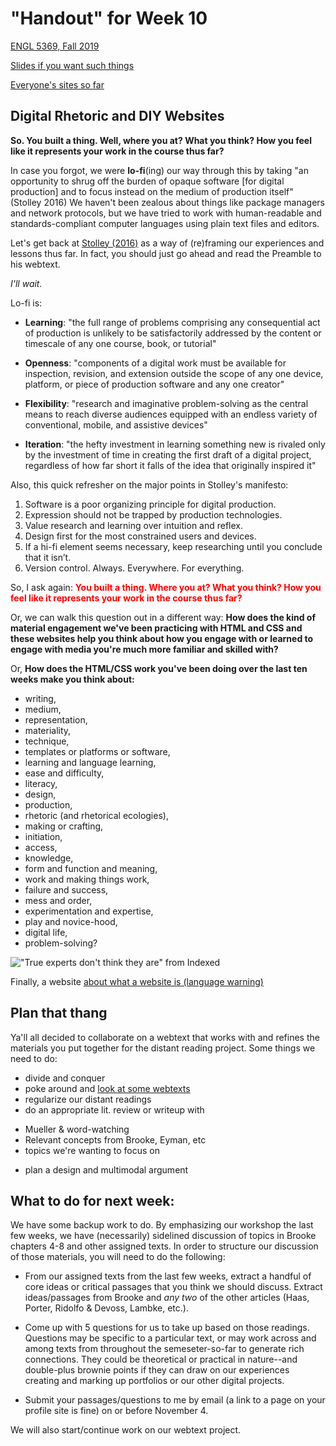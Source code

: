 # "Handout" for Week 10

[ENGL 5369, Fall 2019](calendar.html)

[Slides if you want such things](https://docs.google.com/presentation/d/e/2PACX-1vRufA94YIvpbFkJ2K591QOVPqCeLM5nAcGgkbJ0uiCuOgYeWh5OUR1FXmLTWgReyHFb8yPoLY4kWyb5/pub?start=false&loop=false&delayms=3000)

[Everyone's sites so far](fambly)

## Digital Rhetoric and DIY Websites

**So. You built a thing. Well, where you at? What you think? How you feel like it represents your work in the course thus far?**

In case you forgot, we were **lo-fi**(ing) our way through this by taking "an opportunity to shrug off the burden of opaque software [for digital production] and to focus instead on the medium of production itself" (Stolley 2016) We haven't been zealous about things like package managers and network protocols, but we have tried to work with human-readable and standards-compliant computer languages using plain text files and editors.

Let's get back at [Stolley (2016)](http://kairos.technorhetoric.net/20.2/inventio/stolley/) as a way of (re)framing our experiences and lessons thus far. In fact, you should just go ahead and read the Preamble to his webtext.

*I'll wait.*

Lo-fi is:

- **Learning**: "the full range of problems comprising any consequential act of production is unlikely to be satisfactorily addressed by the content or timescale of any one course, book, or tutorial"

- **Openness**: "components of a digital work must be available for inspection, revision, and extension outside the scope of any one device, platform, or piece of production software and any one creator"

- **Flexibility**: "research and imaginative problem-solving as the central means to reach diverse audiences equipped with an endless variety of conventional, mobile, and assistive devices"

- **Iteration**: "the hefty investment in learning something new is rivaled only by the investment of time in creating the first draft of a digital project, regardless of how far short it falls of the idea that originally inspired it"


Also, this quick refresher on the major points in Stolley's manifesto:

1. Software is a poor organizing principle for digital production.
2. Expression should not be trapped by production technologies.
3. Value research and learning over intuition and reflex.
4. Design first for the most constrained users and devices.
5. If a hi-fi element seems necessary, keep researching until you conclude that it isn’t.
6. Version control. Always. Everywhere. For everything.

So, I ask again: <span style="color:red;"> **You built a thing. Where you at? What you think? How you feel like it represents your work in the course thus far?** </span>

Or, we can walk this question out in a different way: **How does the kind of material engagement we've been practicing with HTML and CSS and these websites help you think about how you engage with or learned to engage with media you're much more familiar and skilled with?**

Or, **How does the HTML/CSS work you've been doing over the last ten weeks make you think about:**

 - writing,
 - medium,
 - representation,
 - materiality,
 - technique,
 - templates or platforms or software,
 - learning and language learning,
 - ease and difficulty,
 - literacy,
 - design,
 - production,
 - rhetoric (and rhetorical ecologies),
 - making or crafting,
 - initiation,
 - access,
 - knowledge,
 - form and function and meaning,
 - work and making things work,
 - failure and success,
 - mess and order,
 - experimentation and expertise,
 - play and novice-hood,
 - digital life,
 - problem-solving?

!["True experts don't think they are" from Indexed](https://thisisindexed.com/wp-content/uploads/2019/07/card6164-1024x625.jpg)

Finally, a website [about what a website is (language warning)](https://motherfuckingwebsite.com/)

## Plan that thang

Ya'll all decided to collaborate on a webtext that works with and refines the materials you put together for the distant reading project. Some things we need to do:

* divide and conquer
* poke around and [look at some webtexts](http://kairos.technorhetoric.net/)
* regularize our distant readings
* do an appropriate lit. review or writeup with  
 - Mueller & word-watching
 - Relevant concepts from Brooke, Eyman, etc
 - topics we're wanting to focus on
* plan a design and multimodal argument

## What to do for next week:

We have some backup work to do. By emphasizing our workshop the last few weeks, we have (necessarily) sidelined discussion of topics in Brooke chapters 4-8 and other assigned texts. In order to structure our discussion of those materials, you will need to do the following:
  - From our assigned texts from the last few weeks, extract a handful of core ideas or critical passages that you think we should discuss. Extract ideas/passages from Brooke and *any two* of the other articles (Haas, Porter, Ridolfo & Devoss, Lambke, etc.).

  - Come up with 5 questions for us to take up based on those readings. Questions may be specific to a particular text, or may work across and among texts from throughout the semeseter-so-far to generate rich connections. They could be theoretical or practical in nature--and double-plus brownie points if they can draw on our experiences creating and marking up portfolios or our other digital projects.

  - Submit your passages/questions to me by email (a link to a page on your profile site is fine) on or before November 4.

We will also start/continue work on our webtext project.
